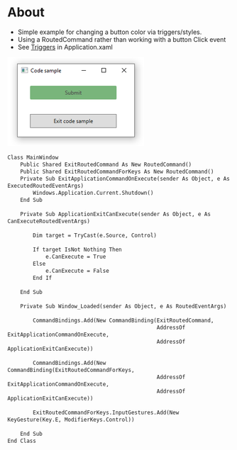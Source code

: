 ﻿# About 

- Simple example for changing a button color via triggers/styles.
- Using a RoutedCommand rather than working with a button Click event
- See [Triggers](https://docs.microsoft.com/en-us/dotnet/api/system.windows.controls.controltemplate.triggers?view=netcore-3.1) in Application.xaml

![screen](../assets/ChangeButtonColorWpf.png)

```
Class MainWindow
    Public Shared ExitRoutedCommand As New RoutedCommand()
    Public Shared ExitRoutedCommandForKeys As New RoutedCommand()
    Private Sub ExitApplicationCommandOnExecute(sender As Object, e As ExecutedRoutedEventArgs)
        Windows.Application.Current.Shutdown()
    End Sub

    Private Sub ApplicationExitCanExecute(sender As Object, e As CanExecuteRoutedEventArgs)

        Dim target = TryCast(e.Source, Control)

        If target IsNot Nothing Then
            e.CanExecute = True
        Else
            e.CanExecute = False
        End If

    End Sub

    Private Sub Window_Loaded(sender As Object, e As RoutedEventArgs)

        CommandBindings.Add(New CommandBinding(ExitRoutedCommand,
                                               AddressOf ExitApplicationCommandOnExecute,
                                               AddressOf ApplicationExitCanExecute))

        CommandBindings.Add(New CommandBinding(ExitRoutedCommandForKeys,
                                               AddressOf ExitApplicationCommandOnExecute,
                                               AddressOf ApplicationExitCanExecute))

        ExitRoutedCommandForKeys.InputGestures.Add(New KeyGesture(Key.E, ModifierKeys.Control))

    End Sub
End Class
```